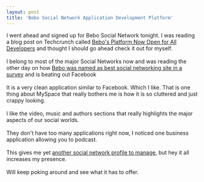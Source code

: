 ```yaml
---
layout: post
title: 'Bebo Social Network Application Development Platform'
---
```

I went ahead and signed up for Bebo Social Network tonight.  I was reading a blog post on Techcrunch called <a href="http://www.techcrunch.com/2008/01/10/bebos-platform-now-open-for-all-developers/">Bebo's Platform Now Open for All Developers</a> and thought I should go ahead check it out for myself.<br /><br />I belong to most of the major Social Networks now and was reading the other day on how <a href="http://www.guardian.co.uk/technology/2008/jan/04/socialnetworking.bebo">Bebo was named as best social networking site in a survey</a> and is beating out Facebook<br /><br />It is a very clean application similar to Facebook.  Which I like.  That is one thing about MySpace that really bothers me is how it is so cluttered and just crappy looking.<br /><br />I like the video, music and authors sections that really highlights the major aspects of our social worlds.<br /><br />They don't have too many applications right now, I noticed one business application allowing you to podcast. <br /><br />This gives me yet <a href="http://www.socialmediasquad.com">another social network profile to manage</a>, but hey it all increases my presence.<br /><br />Will keep poking around and see what it has to offer.